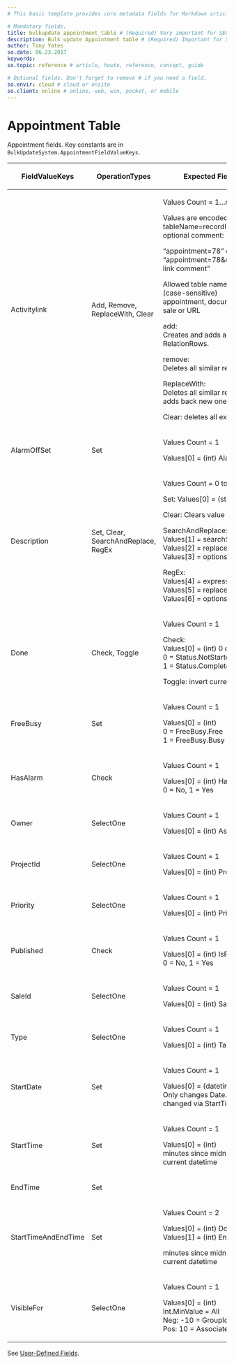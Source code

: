 ```yaml
---
# This basic template provides core metadata fields for Markdown articles on docs.superoffice.com.

# Mandatory fields.
title: bulkupdate_appointment_table # (Required) Very important for SEO. Intent in a unique string of 43-59 chars including spaces.
description: Bulk update Appointment table # (Required) Important for SEO. Recommended character length is 115-145 characters including spaces.
author: Tony Yates
so.date: 06.23.2017
keywords:
so.topic: reference # article, howto, reference, concept, guide

# Optional fields. Don't forget to remove # if you need a field.
so.envir: cloud # cloud or onsite
so.client: online # online, web, win, pocket, or mobile
---
```



# Appointment Table

Appointment fields. Key constants are in `BulkUpdateSystem.AppointmentFieldValueKeys`.

<table>
    <title>Appointment</title>
    <thead>
        <tr>
            <th>
                <p>FieldValueKeys</p>
            </th>
            <th>
                <p>OperationTypes</p>
            </th>
            <th>
                <p>Expected Field Values</p>
            </th>
            <th>
                <p>Affected Properties</p>
            </th>
        </tr>
    </thead>
    <tbody>
        <tr>
            <td>
                <p>Activitylink</p>
            </td>
            <td>
                <p>Add, Remove, ReplaceWith, Clear</p>
            </td>
            <td>
                <p>Values Count = 1&hellip;n</p>
                <p>Values are encoded as tableName=recordId values with an optional comment:</p>
                <p>&ldquo;appointment=78&rdquo; or<br>&ldquo;appointment=78&amp;comment=Some link comment&rdquo;</p>
                <p>Allowed table names:<br>(case-sensitive)<br>appointment, document, project, sale or URL</p>
                <p>add:<br>Creates and adds all values as RelationRows.</p>
                <p>remove:<br>Deletes all similar relations.</p>
                <p>ReplaceWith:<br>Deletes all similar relations, then adds back new ones.</p>
                <p>Clear: deletes all existing relations.</p>
            </td>
            <td>
                <p>LinksHelper</p>
            </td>
        </tr>
        <tr>
            <td>
                <p>AlarmOffSet</p>
            </td>
            <td>
                <p>Set</p>
            </td>
            <td>
                <p>Values Count = 1</p>
                <p>Values[0] = (int) Alarm</p>
            </td>
            <td>
                <p>Alarm</p>
            </td>
        </tr>
        <tr>
            <td>
                <p>Description</p>
            </td>
            <td>
                <p>Set, Clear, SearchAndReplace, RegEx</p>
            </td>
            <td>
                <p>Values Count = 0 to 7</p>
                <p>Set: Values[0] = (string)</p>
                <p>Clear: Clears value</p>
                <p>SearchAndReplace:<br>Values[1] = searchString<br>Values[2] = replaceString<br>Values[3] = options</p>
                <p>RegEx:<br>Values[4] = expression<br>Values[5] = replace with<br>Values[6] = options</p>
            </td>
            <td>
                <p>AppointmentText</p>
            </td>
        </tr>
        <tr>
            <td>
                <p>Done</p>
            </td>
            <td>
                <p>Check, Toggle</p>
            </td>
            <td>
                <p>Values Count = 1</p>
                <p>Check:<br>Values[0] = (int) 0 or 1<br>0 = Status.NotStarted<br>1 = Status.Completed</p>
                <p>Toggle: invert current</p>
            </td>
            <td>
                <p>Appointment.Status, Appointment.AssociateId, Appointment.GroupIdx</p>
            </td>
        </tr>
        <tr>
            <td>
                <p>FreeBusy</p>
            </td>
            <td>
                <p>Set</p>
            </td>
            <td>
                <p>Values Count = 1</p>
                <p>Values[0] = (int)<br>0 = FreeBusy.Free<br>1 = FreeBusy.Busy</p>
            </td>
            <td>
                <p>FreeBusy</p>
            </td>
        </tr>
        <tr>
            <td>
                <p>HasAlarm</p>
            </td>
            <td>
                <p>Check</p>
            </td>
            <td>
                <p>Values Count = 1</p>
                <p>Values[0] = (int) HasAlarm<br>0 = No, 1&nbsp;= Yes</p>
            </td>
            <td>
                <p>HasAlarm</p>
            </td>
        </tr>
        <tr>
            <td>
                <p>Owner</p>
            </td>
            <td>
                <p>SelectOne</p>
            </td>
            <td>
                <p>Values Count = 1</p>
                <p>Values[0] = (int) AssociateId</p>
            </td>
            <td>
                <p>Owner</p>
            </td>
        </tr>
        <tr>
            <td>
                <p>ProjectId</p>
            </td>
            <td>
                <p>SelectOne</p>
            </td>
            <td>
                <p>Values Count = 1</p>
                <p>Values[0] = (int) ProjectId</p>
            </td>
            <td>
                <p>ProjectId</p>
            </td>
        </tr>
        <tr>
            <td>
                <p>Priority</p>
            </td>
            <td>
                <p>SelectOne</p>
            </td>
            <td>
                <p>Values Count = 1</p>
                <p>Values[0] = (int) PriorityIdx</p>
            </td>
            <td>
                <p>Priority</p>
            </td>
        </tr>
        <tr>
            <td>
                <p>Published</p>
            </td>
            <td>
                <p>Check</p>
            </td>
            <td>
                <p>Values Count = 1</p>
                <p>Values[0] = (int) IsPublished<br>0 = No,&nbsp;1 = Yes</p>
            </td>
            <td>
                <p>PublishHelper</p>
            </td>
        </tr>
        <tr>
            <td>
                <p>SaleId</p>
            </td>
            <td>
                <p>SelectOne</p>
            </td>
            <td>
                <p>Values Count = 1</p>
                <p>Values[0] = (int) SaleId</p>
            </td>
            <td>
                <p>SaleId</p>
            </td>
        </tr>
        <tr>
            <td>
                <p>Type</p>
            </td>
            <td>
                <p>SelectOne</p>
            </td>
            <td>
                <p>Values Count = 1</p>
                <p>Values[0] = (int) TaskIdx</p>
            </td>
            <td>
                <p>Task</p>
            </td>
        </tr>
        <tr>
            <td>
                <p>StartDate</p>
            </td>
            <td>
                <p>Set</p>
            </td>
            <td>
                <p>Values Count = 1</p>
                <p>Values[0] = (datetime) <br>Only changes Date. Times are changed via StartTime field.</p>
            </td>
            <td>DoBy (Date Only)<br>EndDate (Date Only)</td>
        </tr>
        <tr>
            <td>
                <p>StartTime</p>
            </td>
            <td>
                <p>Set</p>
            </td>
            <td>
                <p>Values Count = 1</p>
                <p>Values[0] = (int) <br>minutes since midnight relative to current datetime</p>
            </td>
            <td>
                <p>DoBy<br>EndDate</p>
                <p></p>
            </td>
        </tr>
        <tr>
            <td>
                <p>EndTime</p>
            </td>
            <td>
                <p>Set</p>
            </td>
            <td>
                <p></p>
            </td>
            <td>
                <p></p>
            </td>
        </tr>
        <tr>
            <td>
                <p>StartTimeAndEndTime</p>
            </td>
            <td>
                <p>Set</p>
            </td>
            <td>
                <p>Values Count = 2</p>
                <p>Values[0] = (int) DoBy<br>Values[1] = (int) EndDate</p>
                <p>minutes since midnight relative to current datetime</p>
            </td>
            <td>
                <p>DoBy<br>EndTime</p>
            </td>
        </tr>
        <tr>
            <td>
                <p>VisibleFor</p>
            </td>
            <td>
                <p>SelectOne</p>
            </td>
            <td>
                <p>Values Count = 1</p>
                <p>Values[0] = (int) <br>Int.MinValue = All<br>Neg: -10 = GroupId (10)<br>Pos: 10 = AssociateId (10)</p>
            </td>
            <td>
                <p>VisibleFor</p>
            </td>
        </tr>
    </tbody>
</table>

See [User-Defined Fields][1].

<!-- Referenced links -->
[1]: user-defined-fields.md
